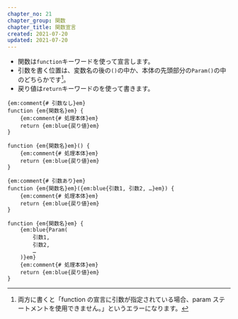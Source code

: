 ```yaml
---
chapter_no: 21
chapter_group: 関数
chapter_title: 関数宣言
created: 2021-07-20
updated: 2021-07-20
---
```

- 関数は`function`キーワードを使って宣言します。  
- 引数を書く位置は、変数名の後の`()`の中か、本体の先頭部分の`Param()`の中のどちらかです[^arguments-position]。
- 戻り値は`return`キーワードのを使って書きます。
```syntax
{em:comment{# 引数なし}em}
function {em{関数名}em} {
    {em:comment{# 処理本体}em}
    return {em:blue{戻り値}em}
}

function {em{関数名}em}() {
    {em:comment{# 処理本体}em}
    return {em:blue{戻り値}em}
}

{em:comment{# 引数あり}em}
function {em{関数名}em}({em:blue{引数1, 引数2, …}em}) {
    {em:comment{# 処理本体}em}
    return {em:blue{戻り値}em}
}

function {em{関数名}em} {
    {em:blue{Param(
        引数1,
        引数2,
        …
    )}em}
    {em:comment{# 処理本体}em}
    return {em:blue{戻り値}em}
}
```
[^arguments-position]: 両方に書くと「function の宣言に引数が指定されている場合、param ステートメントを使用できません。」というエラーになります。
